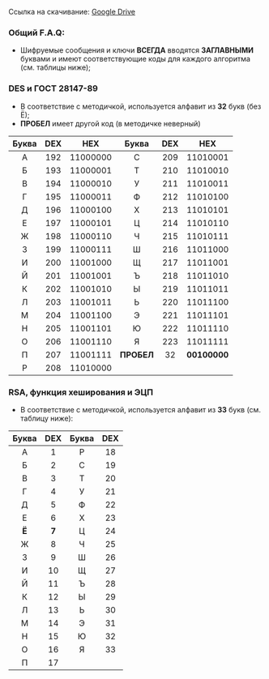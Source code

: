 Ссылка на скачивание: [Google Drive](https://drive.google.com/open?id=1GP8J-r85XAcbsc-0WrZtYjVmywYgBu_d)

### Общий F.A.Q:
- Шифруемые сообщения и ключи **ВСЕГДА** вводятся **ЗАГЛАВНЫМИ** буквами и имеют соответствующие коды для каждого алгоритма (см. таблицы ниже);

### DES и ГОСТ 28147-89
- В соответствие с методичкой, используется алфавит из **32** букв (без Ё);
- **ПРОБЕЛ** имеет другой код (в методичке неверный)

|  Буква |DEX   |HEX   | Буква| DEX  |HEX|
| :-----------: | :------------: | :------------: | :------------: | :------------: | :------------: |
| А  |  192 | 11000000  |С |  209 | 11010001  |
|   Б|   193|  11000001 | Т|  210 |  11010010 |
|   В|  194 |  11000010 | У|  211 |  11010011 |
|   Г|  195 |  11000011 | Ф|  212 |  11010100 |
|  Д |  196 |  11000100 | Х|  213 | 11010101 |
| Е  |   197|  11000101 | Ц|  214 | 11010110  |
|   Ж|  198 |  11000110 | Ч| 215 |  11010111 |
|   З|   199|   11000111| Ш| 216  | 11011000  |
|   И|  200 | 11001000  | Щ| 217  |  11011001 |
|   Й|   201| 11001001  | Ъ| 218  | 11011010  |
|   К|   202|  11001010 | Ы|219  |   11011011|
|   Л|   203|  11001011 | Ь|   220| 11011100  |
|   М|   204|  11001100 | Э|   221|  11011101 |
|   Н|  205 | 11001101 | Ю|   222| 11011110  |
|   О|   206|  11001110 | Я|   223|   11011111|
|   П|  207 |  11001111 | **ПРОБЕЛ**| 32|  **00100000**|
| Р| 208| 11010000 |

### RSA, функция хеширования и ЭЦП
- В соответствие с методичкой, используется алфавит из **33** букв (см. таблицу ниже):

|  Буква |DEX   | Буква| DEX  |
| :------------: | :------------: | :------------: | :------------: |
| А  |  1 | Р |  18 |
|   Б|   2|  С|  19 |
|   В|  3 |   Т|  20 |
|   Г|  4 |   У|  21 |
|  Д |  5 |   Ф|  22 |
| Е  |   6|   Х|  23 |
|   **Ё**|  **7** |   Ц| 24 |
|   Ж|   8|  Ч| 25  |
|   З|  9 |Ш| 26  |
|   И|   10| Щ| 27  |
|   Й|   11|   Ъ|28  |
|   К|   12|   Ы|   29|
|   Л|   13|   Ь|   30|
|   М|  14 |  Э|   31|
|   Н|   15|   Ю|   32|
|   О|  16 |   Я| 33|
| П| 17|
